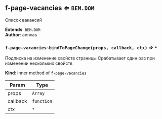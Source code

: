 <a name="module_f-page-vacancies"></a>

## f-page-vacancies ⇐ <code>BEM.DOM</code>
Список вакансий

**Extends**: <code>BEM.DOM</code>  
**Author**: annvas  
<a name="module_f-page-vacancies..bindToPageChange"></a>

### `f-page-vacancies~bindToPageChange(props, callback, ctx)` ⇒ <code>\*</code>
Подписка на изменение свойств страницы
Срабатывает один раз при изменении нескольких свойств

**Kind**: inner method of [<code>f-page-vacancies</code>](#module_f-page-vacancies)  

| Param | Type |
| --- | --- |
| props | <code>Array</code> | 
| callback | <code>function</code> | 
| ctx | <code>\*</code> | 

